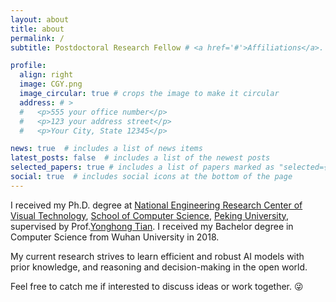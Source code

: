 ```yaml
---
layout: about
title: about
permalink: /
subtitle: Postdoctoral Research Fellow # <a href='#'>Affiliations</a>. Address. Contacts. Moto. Etc.

profile:
  align: right
  image: CGY.png
  image_circular: true # crops the image to make it circular
  address: # >
  #   <p>555 your office number</p>
  #   <p>123 your address street</p>
  #   <p>Your City, State 12345</p>

news: true  # includes a list of news items
latest_posts: false  # includes a list of the newest posts
selected_papers: true # includes a list of papers marked as "selected={true}"
social: true  # includes social icons at the bottom of the page
---
```


I received my Ph.D. degree at [National Engineering Research Center of Visual Technology](http://idm.pku.edu.cn/), [School of Computer Science](https://cs.pku.edu.cn/), [Peking University](https://www.pku.edu.cn), supervised by Prof.[Yonghong Tian](https://www.pkuml.org/). I received my Bachelor degree in Computer Science from Wuhan University in 2018.

My current research strives to learn efficient and robust AI models with prior knowledge, and reasoning and decision-making in the open world. 

Feel free to catch me if interested to discuss ideas or work together. 😜
